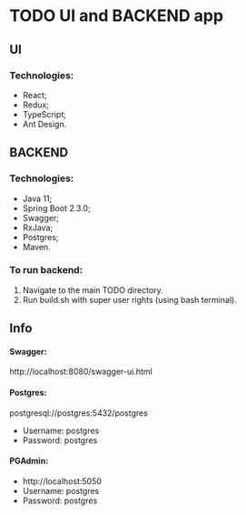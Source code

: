 # TODO UI and BACKEND app

## **UI** 
### Technologies:
* React;
* Redux;
* TypeScript;
* Ant Design.

## **BACKEND**
### Technologies:
* Java 11;
* Spring Boot 2.3.0;
* Swagger;
* RxJava;
* Postgres;
* Maven.

### To run backend:
1. Navigate to the main TODO directory.
2. Run build.sh with super user rights (using bash terminal).

## **Info**
#### Swagger:
http://localhost:8080/swagger-ui.html
#### Postgres:
postgresql://postgres:5432/postgres
* Username: postgres
* Password: postgres
#### PGAdmin:
* http://localhost:5050
* Username: postgres
* Password: postgres


